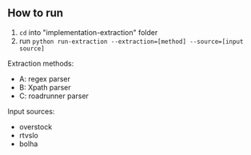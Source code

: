 ## How to run
1. `cd` into "implementation-extraction" folder
2. run `python run-extraction --extraction=[method] --source=[input source]`

Extraction methods:
- A: regex parser
- B: Xpath parser
- C: roadrunner parser

Input sources:
- overstock
- rtvslo
- bolha
